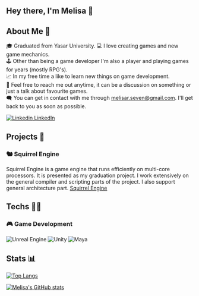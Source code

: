## Hey there, I'm Melisa 👋

## About Me :sunrise:
🎓 Graduated from Yasar University.
:computer: I love creating games and new game mechanics.<br />
:joystick: Other than being a game developer I'm also a player and playing games for years (mostly RPG's).<br />
:chart_with_upwards_trend: In my free time a like to learn new things on game development.<br />
:thought_balloon: Feel free to reach me out anytime, it can be a discussion on something or just a talk about favourite games.<br />
:left_speech_bubble: You can get in contact with me through [melisar.seven@gmail.com](mailto:melisar.seven@gmail.com?subject=[GitHub]%20Source%20Han%20Sans). I'll get back to you as soon as possible. <br />

[![Linkedin](https://i.stack.imgur.com/gVE0j.png) LinkedIn](https://www.linkedin.com/in/melisa-ronay-seven-896216173/)

<!-- 
<a href="https://github.com/MelisaRonaySeven">
  <img align="center" src="https://github-readme-stats.vercel.app/api?username=MelisaRonaySeven&count_private=true&show_icons=true&theme=radical" />
</a>
<a href="https://github.com/MelisaRonaySeven">
  <img align="center" src="https://github-readme-stats.vercel.app/api/top-langs/?username=MelisaRonaySeven&layout=compact&show_icons=true&theme=radical" />
</a> 
This lines for to show them side by side
-->

## Projects :file_folder:
### 🐿 Squirrel Engine 
Squirrel Engine is a game engine that runs efficiently on multi-core processors. It is presented as my graduation project. I work extensively on the general compiler and scripting parts of the project. I also support general architecture part. [Squirrel Engine](https://github.com/Squirrel-Engine) <br />

## Techs :woman_technologist:
### :video_game: Game Development 
![Unreal Engine](https://img.shields.io/badge/Unreal_Engine-000000?style=for-the-badge&logo=UnrealEngine&logoColor=white)
![Unity](https://img.shields.io/badge/Unity-000000?style=for-the-badge&logo=Unity&logoColor=white)
![Maya](https://img.shields.io/badge/Maya-000000?style=for-the-badge&logo=Maya&logoColor=white)

## Stats :bar_chart:
[![Top Langs](https://github-readme-stats.vercel.app/api/top-langs/?username=MelisaRonaySeven&layout=compact&show_icons=true&theme=gotham)](https://github.com/MelisaRonaySeven)

[![Melisa's GitHub stats](https://github-readme-stats.vercel.app/api?username=MelisaRonaySeven&count_private=true&show_icons=true&theme=gotham)](https://github.com/MelisaRonaySeven)

<!-- Charts are from https://github.com/anuraghazra/github-readme-stats -->
